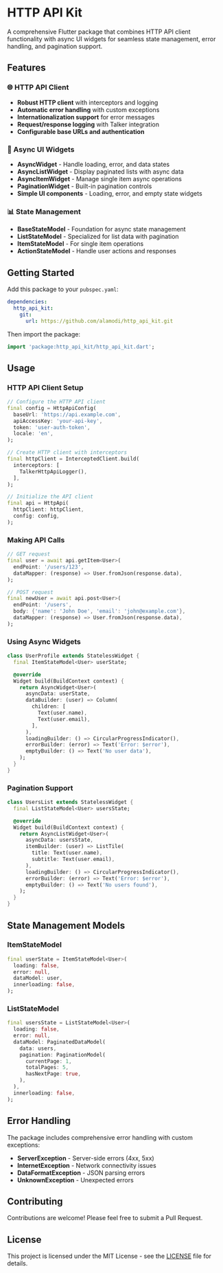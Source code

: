 # HTTP API Kit

A comprehensive Flutter package that combines HTTP API client functionality with async UI widgets for seamless state management, error handling, and pagination support.

## Features

### 🌐 HTTP API Client
- **Robust HTTP client** with interceptors and logging
- **Automatic error handling** with custom exceptions
- **Internationalization support** for error messages
- **Request/response logging** with Talker integration
- **Configurable base URLs and authentication**

### 🎨 Async UI Widgets
- **AsyncWidget** - Handle loading, error, and data states
- **AsyncListWidget** - Display paginated lists with async data
- **AsyncItemWidget** - Manage single item async operations
- **PaginationWidget** - Built-in pagination controls
- **Simple UI components** - Loading, error, and empty state widgets

### 📊 State Management
- **BaseStateModel** - Foundation for async state management
- **ListStateModel** - Specialized for list data with pagination
- **ItemStateModel** - For single item operations
- **ActionStateModel** - Handle user actions and responses

## Getting Started

Add this package to your `pubspec.yaml`:

```yaml
dependencies:
  http_api_kit:
    git:
      url: https://github.com/alamodi/http_api_kit.git
```

Then import the package:

```dart
import 'package:http_api_kit/http_api_kit.dart';
```

## Usage

### HTTP API Client Setup

```dart
// Configure the HTTP API client
final config = HttpApiConfig(
  baseUrl: 'https://api.example.com',
  apiAccessKey: 'your-api-key',
  token: 'user-auth-token',
  locale: 'en',
);

// Create HTTP client with interceptors
final httpClient = InterceptedClient.build(
  interceptors: [
    TalkerHttpApiLogger(),
  ],
);

// Initialize the API client
final api = HttpApi(
  httpClient: httpClient,
  config: config,
);
```

### Making API Calls

```dart
// GET request
final user = await api.getItem<User>(
  endPoint: '/users/123',
  dataMapper: (response) => User.fromJson(response.data),
);

// POST request
final newUser = await api.post<User>(
  endPoint: '/users',
  body: {'name': 'John Doe', 'email': 'john@example.com'},
  dataMapper: (response) => User.fromJson(response.data),
);
```

### Using Async Widgets

```dart
class UserProfile extends StatelessWidget {
  final ItemStateModel<User> userState;

  @override
  Widget build(BuildContext context) {
    return AsyncWidget<User>(
      asyncData: userState,
      dataBuilder: (user) => Column(
        children: [
          Text(user.name),
          Text(user.email),
        ],
      ),
      loadingBuilder: () => CircularProgressIndicator(),
      errorBuilder: (error) => Text('Error: $error'),
      emptyBuilder: () => Text('No user data'),
    );
  }
}
```

### Pagination Support

```dart
class UsersList extends StatelessWidget {
  final ListStateModel<User> usersState;

  @override
  Widget build(BuildContext context) {
    return AsyncListWidget<User>(
      asyncData: usersState,
      itemBuilder: (user) => ListTile(
        title: Text(user.name),
        subtitle: Text(user.email),
      ),
      loadingBuilder: () => CircularProgressIndicator(),
      errorBuilder: (error) => Text('Error: $error'),
      emptyBuilder: () => Text('No users found'),
    );
  }
}
```

## State Management Models

### ItemStateModel
```dart
final userState = ItemStateModel<User>(
  loading: false,
  error: null,
  dataModel: user,
  innerloading: false,
);
```

### ListStateModel
```dart
final usersState = ListStateModel<User>(
  loading: false,
  error: null,
  dataModel: PaginatedDataModel(
    data: users,
    pagination: PaginationModel(
      currentPage: 1,
      totalPages: 5,
      hasNextPage: true,
    ),
  ),
  innerloading: false,
);
```

## Error Handling

The package includes comprehensive error handling with custom exceptions:

- **ServerException** - Server-side errors (4xx, 5xx)
- **InternetException** - Network connectivity issues
- **DataFormatException** - JSON parsing errors
- **UnknownException** - Unexpected errors

## Contributing

Contributions are welcome! Please feel free to submit a Pull Request.

## License

This project is licensed under the MIT License - see the [LICENSE](LICENSE) file for details.
